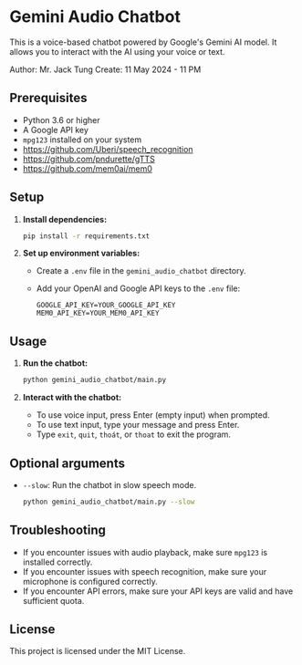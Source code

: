 # Gemini Audio Chatbot

This is a voice-based chatbot powered by Google's Gemini AI model. It allows you to interact with the AI using your voice or text.

Author: Mr. Jack Tung
Create: 11 May 2024 - 11 PM

## Prerequisites

- Python 3.6 or higher
- A Google API key
- `mpg123` installed on your system
- https://github.com/Uberi/speech_recognition
- https://github.com/pndurette/gTTS
- https://github.com/mem0ai/mem0

## Setup

1.  **Install dependencies:**

    ```bash
    pip install -r requirements.txt
    ```

2.  **Set up environment variables:**

    -   Create a `.env` file in the `gemini_audio_chatbot` directory.
    -   Add your OpenAI and Google API keys to the `.env` file:

        ```
        GOOGLE_API_KEY=YOUR_GOOGLE_API_KEY
        MEM0_API_KEY=YOUR_MEM0_API_KEY
        ```

## Usage

1.  **Run the chatbot:**

    ```bash
    python gemini_audio_chatbot/main.py
    ```

2.  **Interact with the chatbot:**

    -   To use voice input, press Enter (empty input) when prompted.
    -   To use text input, type your message and press Enter.
    -   Type `exit`, `quit`, `thoát`, or `thoat` to exit the program.

## Optional arguments

-   `--slow`: Run the chatbot in slow speech mode.

    ```bash
    python gemini_audio_chatbot/main.py --slow
    ```

## Troubleshooting

-   If you encounter issues with audio playback, make sure `mpg123` is installed correctly.
-   If you encounter issues with speech recognition, make sure your microphone is configured correctly.
-   If you encounter API errors, make sure your API keys are valid and have sufficient quota.

## License

This project is licensed under the MIT License.
